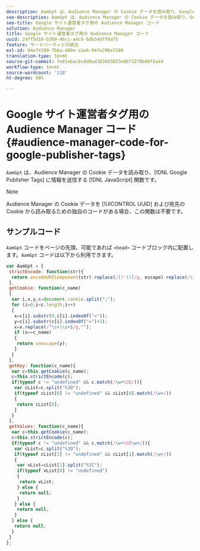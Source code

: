 ```yaml
---
description: AamGpt は、Audience Manager の Cookie データを読み取り、Google サイト運営者タグに情報を送信する JavaScript 関数です。
seo-description: AamGpt は、Audience Manager の Cookie データを読み取り、Google サイト運営者タグに情報を送信する JavaScript 関数です。
seo-title: Google サイト運営者タグ用の Audience Manager コード
solution: Audience Manager
title: Google サイト運営者タグ用の Audience Manager コード
uuid: 24ff5d16-b360-46cc-a4c6-6db34d7fda75
feature: サードパーティとの統合
exl-id: 04e74399-7b6a-400e-a1e6-94fe296e7209
translation-type: tm+mt
source-git-commit: fe01ebac8c0d0ad3630d3853e0bf32f0b00f6a44
workflow-type: tm+mt
source-wordcount: '118'
ht-degree: 98%

---
```


# Google サイト運営者タグ用の Audience Manager コード {#audience-manager-code-for-google-publisher-tags}

`AamGpt` は、Audience Manager の Cookie データを読み取り、[!DNL Google Publisher Tags] に情報を送信する [!DNL JavaScript] 関数です。

>[!NOTE]
>
>Audience Manager の Cookie データを [!UICONTROL UUID] および宛先の Cookie から読み取るための独自のコードがある場合、この関数は不要です。

## サンプルコード

`AamGpt` コードをページの先頭、可能であれば `<head>` コードブロック内に配置します。`AamGpt` コードは以下から利用できます。

```js
var AamGpt = {  
 strictEncode: function(str){ 
  return encodeURIComponent(str).replace(/[!'()]/g, escape).replace(/\*/g, "%2A"); 
 }, 
 getCookie: function(c_name) 
 { 
  var i,x,y,c=document.cookie.split(";"); 
  for (i=0;i<c.length;i++) 
  { 
   x=c[i].substr(0,c[i].indexOf("=")); 
   y=c[i].substr(c[i].indexOf("=")+1); 
   x=x.replace(/^\s+|\s+$/g,""); 
   if (x==c_name) 
   { 
    return unescape(y); 
   } 
  } 
 }, 
 getKey: function(c_name){ 
  var c=this.getCookie(c_name); 
  c=this.strictEncode(c); 
  if(typeof c != "undefined" && c.match(/\w+%3D/)){ 
   var cList=c.split("%3D"); 
   if(typeof cList[0] != "undefined" && cList[0].match(/\w+/)) 
   { 
    return cList[0]; 
   } 
  }  
 }, 
 getValues: function(c_name){ 
  var c=this.getCookie(c_name); 
  c=this.strictEncode(c); 
  if(typeof c != "undefined" && c.match(/\w+%3D\w+/)){ 
   var cList=c.split("%3D"); 
   if(typeof cList[1] != "undefined" && cList[1].match(/\w+/)) 
   { 
    var vList=cList[1].split("%2C"); 
    if(typeof vList[0] != "undefined") 
    { 
     return vList; 
    } else { 
     return null; 
    }    
   } else { 
    return null; 
   } 
  } else { 
   return null; 
  } 
 } 
};
```
